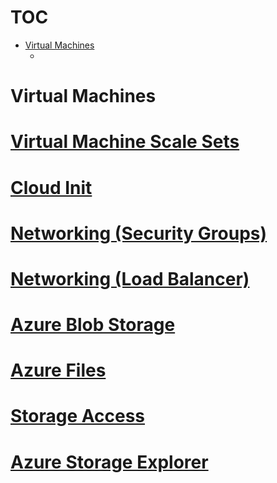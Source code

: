 # TOC

- [Virtual Machines](#virtual-machines)
  - []()

# Virtual Machines

# [Virtual Machine Scale Sets](https://docs.microsoft.com/en-us/azure/virtual-machine-scale-sets/)

# [Cloud Init](https://docs.microsoft.com/en-us/azure/virtual-machines/linux/using-cloud-init)

# [Networking (Security Groups)](https://docs.microsoft.com/en-us/azure/virtual-network/security-overview)

# [Networking (Load Balancer)](https://docs.microsoft.com/en-us/azure/load-balancer/)

# [Azure Blob Storage](https://docs.microsoft.com/en-us/azure/storage/blobs/storage-blobs-introduction)

# [Azure Files](https://docs.microsoft.com/en-us/azure/storage/files/storage-files-introduction)

# [Storage Access](https://docs.microsoft.com/en-us/azure/storage/common/storage-account-manage)

# [Azure Storage Explorer](https://azure.microsoft.com/en-us/features/storage-explorer/)
